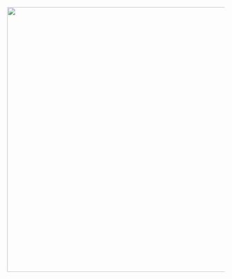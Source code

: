 <img src='https://raw.githubusercontent.com/vlang/v/master/vlib/ui/examples/users_gui/screenshot.png' width=612>
